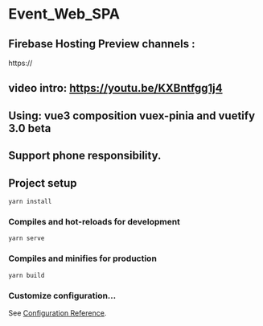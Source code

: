 # Event_Web_SPA
## Firebase Hosting Preview channels :
https://
## video intro: https://youtu.be/KXBntfgg1j4
## Using: vue3 composition vuex-pinia and vuetify 3.0 beta
## Support phone responsibility.


## Project setup
```
yarn install
```

### Compiles and hot-reloads for development
```
yarn serve
```

### Compiles and minifies for production
```
yarn build
```

### Customize configuration...
See [Configuration Reference](https://cli.vuejs.org/config/).
